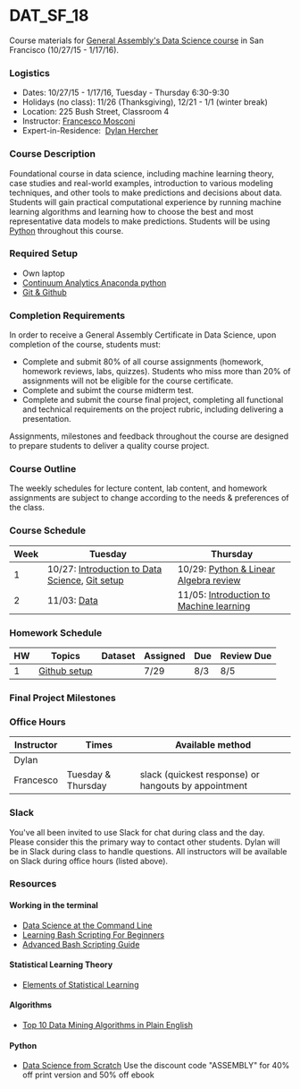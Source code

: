 # DAT_SF_18

Course materials for [General Assembly's Data Science course](https://generalassemb.ly/education/data-science/san-francisco) in San Francisco (10/27/15 - 1/17/16).

### Logistics

- Dates: 10/27/15 - 1/17/16, Tuesday - Thursday 6:30-9:30
- Holidays (no class): 11/26 (Thanksgiving), 12/21 - 1/1 (winter break) 
- Location: 225 Bush Street, Classroom 4
- Instructor: [Francesco Mosconi](https://www.linkedin.com/in/framosconis)
- Expert-in-Residence:  [Dylan Hercher](https://www.linkedin.com/pub/dylan-hercher/30/478/1b6)



### Course Description
Foundational course in data science, including machine learning theory, case studies and real-world examples, introduction to various modeling techniques, and other tools to make predictions and decisions about data. Students will gain practical computational experience by running machine learning algorithms and learning how to choose the best and most representative data models to make predictions. Students will be using [Python](https://www.python.org/) throughout this course.

### Required Setup
- Own laptop
- [Continuum Analytics Anaconda python](http://continuum.io/downloads)
- [Git & Github](https://github.com/)

### Completion Requirements
In order to receive a General Assembly Certificate in Data Science, upon completion of the course, students must:

- Complete and submit 80% of all course assignments (homework, homework reviews, labs, quizzes). Students who miss more than 20% of assignments will not be eligible for the course certificate.
- Complete and subimt the course midterm test.
- Complete and submit the course final project, completing all functional and technical requirements on the project rubric, including delivering a presentation.

Assignments, milestones and feedback throughout the course are designed to prepare students to deliver a quality course project.

### Course Outline
The weekly schedules for lecture content, lab content, and homework assignments are subject to change according to the needs & preferences of the class.

### Course Schedule

Week | Tuesday                                             | Thursday
---  | ---                                                 | ---
 1   | 10/27: [Introduction to Data Science](lectures/lec01.pdf), [Git setup](lectures/lec01_git_setup.pdf) | 10/29: [Python & Linear Algebra review](lectures/lec02.pdf)
 2   | 11/03: [Data](lectures/lec03.pdf)                   | 11/05: [Introduction to Machine learning](lectures/lec04.pdf)

### Homework Schedule

HW       | Topics                           | Dataset | Assigned | Due   | Review Due
---      | ---                              | ---     | ---      | ---   | ---
1        | [Github setup](homework/HW1_assignment.pdf)                    |         | 7/29     |  8/3  |  8/5

### Final Project Milestones

### Office Hours

Instructor  | Times                  | Available method
---         | ---                    | ---
Dylan       | |
Francesco   | Tuesday & Thursday     | slack (quickest response) or hangouts by appointment

### Slack

You've all been invited to use Slack for chat during class and the day. Please consider this the primary way to contact other students. Dylan will be in Slack during class to handle questions. All instructors will be available on Slack during office hours (listed above).

### Resources

#### Working in the terminal
- [Data Science at the Command Line](http://shop.oreilly.com/product/0636920032823.do)
- [Learning Bash Scripting For Beginners](http://www.cyberciti.biz/open-source/learning-bash-scripting-for-beginners/)
- [Advanced Bash Scripting Guide](http://www.tldp.org/LDP/abs/html/)

#### Statistical Learning Theory
- [Elements of Statistical Learning](http://statweb.stanford.edu/~tibs/ElemStatLearn/)

#### Algorithms
- [Top 10 Data Mining Algorithms in Plain English](http://rayli.net/blog/data/top-10-data-mining-algorithms-in-plain-english/)

#### Python
- [Data Science from Scratch](http://shop.oreilly.com/product/0636920033400.do) Use the discount code "ASSEMBLY" for 40% off print version and 50% off ebook
